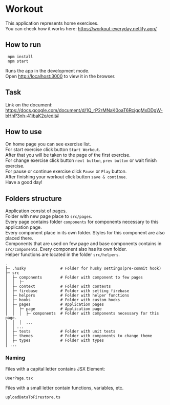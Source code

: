 # Workout

This application represents home exercises. \
You can check how it works here: https://workout-everyday.netlify.app/

## How to run

```
 npm install
 npm start
```

Runs the app in the development mode.\
Open [http://localhost:3000](http://localhost:3000) to view it in the browser.

## Task

Link on the document: https://docs.google.com/document/d/1Q_rP2rMNaK0oaT6RcjggMxDDgW-bHhP3nh-41ibaK2o/edit#

## How to use

On home page you can see exercise list. \
For start exercise click button `Start Workout`. \
After that you will be taken to the page of the first exercise. \
For change exercise click button `next button`, `prev button` or wait finish exercise. \
For pause or continue exercise click `Pause` or `Play` button. \
After finishing your workout click button `save & continue`. \
Have a good day!

## Folders structure

Application consist of pages. \
Folder with new page place to `src/pages`. \
Every page contains folder `components` for components necessary to this application page. \
Every component place in its own folder. Styles for this component are also placed there. \
Components that are used on few page and base components contains in `src/components`. Every component also has its own folder. \
Helper functions are located in the folder `src/helpers`.
    
```
.
├─ .husky               # Folder for husky settings(pre-commit hook)
├─ src                 
│  ├─ components        # Folder with component to few pages
│  │  ├─ 
│  ├─ context           # Folder with contexts
│  ├─ firebase          # Folder with setting firebase
│  ├─ helpers           # Folder with helper functions
│  ├─ hooks             # Folder with custom hooks
│  ├─ pages             # Application pages
│  │  ├─ page           # Application page
│  │  │  ├─ components  # Folder with components necessary for this page.
│  │  │  ... 
│  │ ...                  
│  ├─ tests             # Folder with unit tests 
│  ├─ themes            # Folder with components to change theme
│  ├─ types             # Folder with types                
│ ...
```              
### Naming

Files with a capital letter contains JSX Element:
```
UserPage.tsx
```

Files with a small letter contain functions, variables, etc.
```
uploadDataToFirestore.ts
```